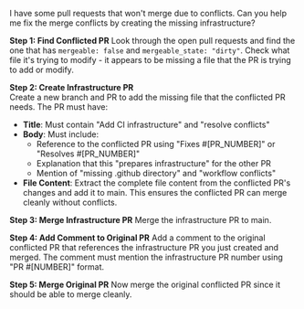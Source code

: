 I have some pull requests that won't merge due to conflicts. Can you help me fix the merge conflicts by creating the missing infrastructure?

**Step 1: Find Conflicted PR**
Look through the open pull requests and find the one that has `mergeable: false` and `mergeable_state: "dirty"`. Check what file it's trying to modify - it appears to be missing a file that the PR is trying to add or modify.

**Step 2: Create Infrastructure PR**  
Create a new branch and PR to add the missing file that the conflicted PR needs. The PR must have:

- **Title**: Must contain "Add CI infrastructure" and "resolve conflicts"
- **Body**: Must include:
  - Reference to the conflicted PR using "Fixes #[PR_NUMBER]" or "Resolves #[PR_NUMBER]" 
  - Explanation that this "prepares infrastructure" for the other PR
  - Mention of "missing .github directory" and "workflow conflicts"
- **File Content**: Extract the complete file content from the conflicted PR's changes and add it to main. This ensures the conflicted PR can merge cleanly without conflicts.

**Step 3: Merge Infrastructure PR**
Merge the infrastructure PR to main.

**Step 4: Add Comment to Original PR**
Add a comment to the original conflicted PR that references the infrastructure PR you just created and merged. The comment must mention the infrastructure PR number using "PR #[NUMBER]" format.

**Step 5: Merge Original PR**
Now merge the original conflicted PR since it should be able to merge cleanly.